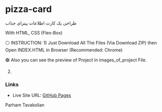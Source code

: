 # pizza-card
طراحی یک کارت اطلاعات پیتزای جذاب

With HTML, CSS (Flex-Box)

⚪ INSTRUCTION: 
1)
Just Download All The Files (Via Download ZIP) then Open INDEX.HTML in Browser (Recommended: Chrome) 

🟢 Also you can see the preview of Project in images_of_project File.

2)
### Links

- Live Site URL: [GitHub Pages](https://your-live-site-url.com)

Parham Tavakolian
